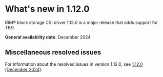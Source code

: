 # What's new in 1.12.0

IBM® block storage CSI driver 1.12.0 is a major release that adds support for TBD.</br>

**General availability date:** December 2024

## Miscellaneous resolved issues

For information about the resolved issues in version 1.12.0, see [1.12.0 (December 2024)](changelog_1.12.0.md).
